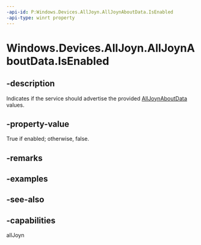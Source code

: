 ```yaml
---
-api-id: P:Windows.Devices.AllJoyn.AllJoynAboutData.IsEnabled
-api-type: winrt property
---
```


<!-- Property syntax
public bool IsEnabled { get;  set; }
-->

# Windows.Devices.AllJoyn.AllJoynAboutData.IsEnabled

## -description
Indicates if the service should advertise the provided [AllJoynAboutData](alljoynaboutdata.md) values.

## -property-value
True if enabled; otherwise, false.

## -remarks

## -examples

## -see-also


## -capabilities
allJoyn